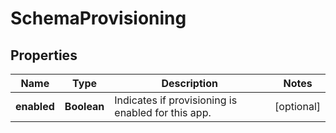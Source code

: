 

# SchemaProvisioning


## Properties

| Name | Type | Description | Notes |
|------------ | ------------- | ------------- | -------------|
|**enabled** | **Boolean** | Indicates if provisioning is enabled for this app. |  [optional] |



